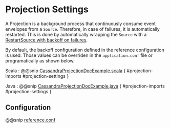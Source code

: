 # Projection Settings

A Projection is a background process that continuously consume event envelopes from a `Source`. Therefore, in case of failures, it is automatically restarted. This is done by automatically wrapping the `Source` with a [RestartSource with backoff on failures](https://pekko.apache.org/docs/pekko/current/stream/operators/RestartSource/onFailuresWithBackoff.html#restartsource-onfailureswithbackoff).

By default, the backoff configuration defined in the reference configuration is used. Those values can be overriden in the `application.conf` file or programatically as shown below.

Scala
:  @@snip [CassandraProjectionDocExample.scala](/examples/src/it/scala/docs/cassandra/CassandraProjectionDocExample.scala) { #projection-imports #projection-settings }

Java
:  @@snip [CassandraProjectionDocExample.java](/examples/src/it/java/jdocs/cassandra/CassandraProjectionDocExample.java) { #projection-imports  #projection-settings }

## Configuration

@@snip [reference.conf](/projection-core/src/main/resources/reference.conf)
